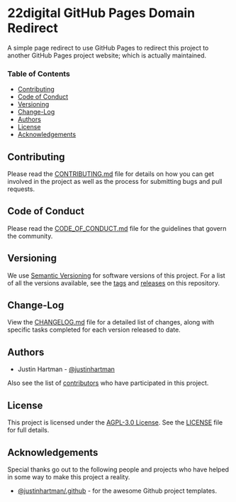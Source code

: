 # 22digital GitHub Pages Domain Redirect

A simple page redirect to use GitHub Pages to redirect this project to another GitHub Pages project website; which is actually maintained.

### Table of Contents

- [Contributing](#contributing)
- [Code of Conduct](#code-of-conduct)
- [Versioning](#versioning)
- [Change-Log](#change-log)
- [Authors](#authors)
- [License](#license)
- [Acknowledgements](#acknowledgements)

## Contributing

Please read the [CONTRIBUTING.md][CONTRIBUTING] file for details on how you 
can get involved in the project as well as the process for submitting bugs 
and pull requests.

## Code of Conduct

Please read the [CODE_OF_CONDUCT.md][COC] file for the guidelines that govern 
the community.

## Versioning

We use [Semantic Versioning][semver] for software versions of this project. 
For a list of all the versions available, see the [tags][tags] and 
[releases][releases] on this repository. 

## Change-Log

View the [CHANGELOG.md][changelog] file for a detailed list of changes, 
along with specific tasks completed for each version released to date.

## Authors

* Justin Hartman - [@justinhartman][author-1]

Also see the list of [contributors][contribs] who have participated in this 
project.

## License

This project is licensed under the [AGPL-3.0 License][license]. See the 
[LICENSE][license] file for full details.

## Acknowledgements

Special thanks go out to the following people and projects who have helped in 
some way to make this project a reality.

* [@justinhartman/.github][.github] - for the awesome Github project templates.


[//]: # (Make sure to change the URL links for `[tags]`, `[releases]`,)
[//]: # (`[contribs]` and `[author-1]` below to your specific project.)

[deploy]: #deployment
[CONTRIBUTING]: CONTRIBUTING.md
[COC]: CODE_OF_CONDUCT.md
[license]: LICENSE
[changelog]: CHANGELOG.md
[semver]: http://semver.org
[tags]: https://github.com/22digital/22digital.agency/tags
[releases]: https://github.com/22digital/22digital.agency/releases
[contribs]: https://github.com/22digital/22digital.agency/contributors
[author-1]: https://github.com/justinhartman
[.github]: https://github.com/justinhartman/.github
